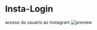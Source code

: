 # Insta-Login
acesso do usuário ao Instagram
![preview](https://user-images.githubusercontent.com/107129598/210871918-7ff1c0fe-80ec-4d4a-b14d-11de07a9d595.png)
